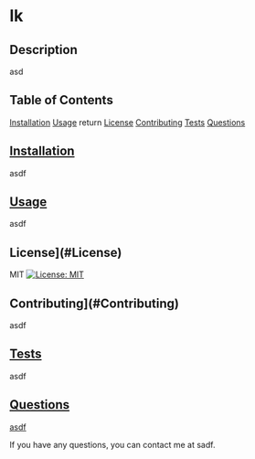 
# lk

## Description
asd

## Table of Contents
[Installation](#Installation)
[Usage](#Usage)    return
[License](#License)
[Contributing](#Contributing)
[Tests](#Tests)
[Questions](#Questions)

## [Installation](#Installation)
asdf

## [Usage](#Usage)
asdf

## License](#License)
MIT
[![License: MIT](https://img.shields.io/badge/License-MIT)](https://opensource.org/licenses/MIT)

## Contributing](#Contributing)
asdf

## [Tests](#Tests)
asdf

## [Questions](#Questions)
[asdf](https://github.com/asdf)

If you have any questions, you can contact me at sadf.
    